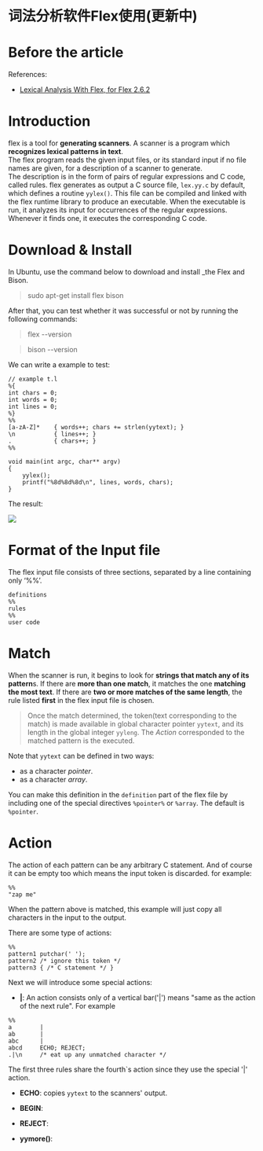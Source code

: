 # 词法分析软件Flex使用(更新中)

# Before the article
References:
- [Lexical Analysis With Flex, for Flex 2.6.2](https://westes.github.io/flex/manual/index.html#SEC_Contents)

# Introduction
flex is a tool for **generating scanners**. A scanner is a program which **recognizes lexical patterns in text**.   
The flex program reads the given input files, or its standard input if no file names are given, for a description of a scanner to generate.   
The description is in the form of pairs of regular expressions and C code, called rules. flex generates as output a C source file, `lex.yy.c` by default, which defines a routine `yylex()`. This file can be compiled and linked with the flex runtime library to produce an executable. When the executable is run, it analyzes its input for occurrences of the regular expressions. Whenever it finds one, it executes the corresponding C code.

# Download & Install
In Ubuntu, use the command below to download and install _the Flex and Bison.
> sudo apt-get install flex bison

After that, you can test whether it was successful or not by running the following commands:
> flex --version

> bison --version

We can write a example to test:
```
// example t.l
%{
int chars = 0;
int words = 0;
int lines = 0;
%}
%%
[a-zA-Z]*    { words++; chars += strlen(yytext); }
\n           { lines++; }
.            { chars++; }
%%

void main(int argc, char** argv)
{
    yylex();
    printf("%8d%8d%8d\n", lines, words, chars);
}
```
The result:

![](https://tb-pic-bed.oss-cn-beijing.aliyuncs.com/blog/%7BE37F027A-6B0E-45e4-806C-FFE6318C7D13%7D.png)

# Format of the Input file
The flex input file consists of three sections, separated by a line containing only ‘%%’.
```
definitions
%%
rules
%%
user code
```
# Match
When the scanner is run, it begins to look for **strings that match any of its pattern**s. If there are **more than one match**, it matches the one **matching the most text**. If there are **two or more matches of the same length**, the rule listed **first** in the flex input file is chosen.

> Once the match determined, the token(text corresponding to the match) is made available in global character pointer `yytext`, and its length in the global integer `yyleng`. The _Action_ corresponded to the matched pattern is the executed.

Note that `yytext` can be defined in two ways:
- as a character *pointer*.
- as a character *array*.

You can make this definition in the `definition` part of the flex file by including one of the special directives `%pointer%` or `%array`. The default is `%pointer`.

# Action
The action of each pattern can be any arbitrary C statement. And of course it can be empty too which means the input token is discarded.
for example:
```
%%
"zap me"
```
When the pattern above is matched, this example will just copy all characters in the input to the output.

There are some type of actions:
```
%%
pattern1 putchar(' ');
pattern2 /* ignore this token */
pattern3 { /* C statement */ }
```

Next we will introduce some special actions:
- **|**: An action consists only of a vertical bar('|') means "same as the action of the next rule". For example 
```
%%
a        |
ab       |
abc      |
abcd     ECHO; REJECT;
.|\n     /* eat up any unmatched character */
```
The first three rules share the fourth`s action since they use the special '|' action.

- **ECHO**: copies `yytext` to the scanners' output.

- **BEGIN**: 

- **REJECT**:

- **yymore()**:

